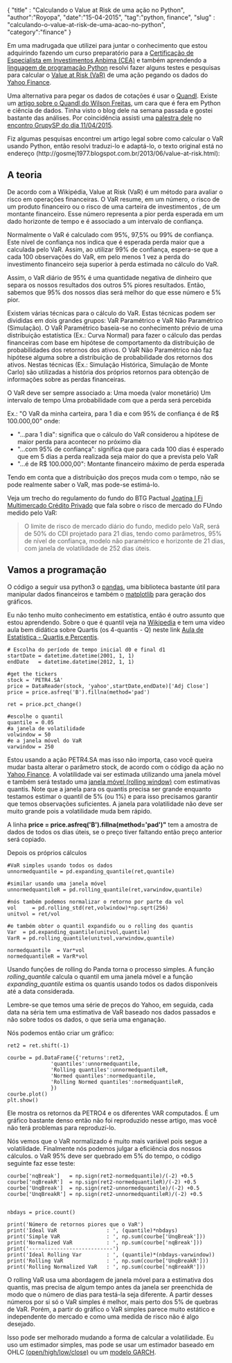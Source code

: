 <p>{
"title" : "Calculando o Value at Risk de uma ação no Python",
"author":"Royopa",
"date":"15-04-2015",
"tag":"python, finance",
"slug" : "calculando-o-value-at-risk-de-uma-acao-no-python",
"category":"finance"
}</p>

<p>Em uma madrugada que utilizei para juntar o conhecimento que estou adquirindo fazendo um curso preparatório para a <a href="http://certificacao.anbid.com.br/cea.asp">Certificação de Especialista em Investimentos Anbima (CEA)</a> e também aprendendo a <a href="https://www.python.org/">linguagem de programação Python</a> resolvi fazer alguns testes e pesquisas para calcular o <a href="http://pt.wikipedia.org/wiki/Value_at_Risk">Value at Risk (VaR)</a> de uma ação pegando os dados do <a href="http://finance.yahoo.com/">Yahoo Finance</a>.</p>

<p>Uma alternativa para pegar os dados de cotações é usar o <a href="https://www.quandl.com/">Quandl</a>. Existe um <a href="http://wilsonfreitas.github.io/posts/2014-03/quandl-uma-otima-forma-de-obter-dados-estruturados-em-python.html">artigo sobre o Quandl do Wilson Freitas</a>, um cara que é fera em Python e ciência de dados. Tinha visto o blog dele na semana passada e gostei bastante das análises. Por coincidência assisti uma <a href="http://www.slideshare.net/wfreitas/analise-dos-campeoes-da-corrida-de-sao-silvestre-com-python">palestra dele</a> no <a href="http://www.meetup.com/Grupy-SP/events/221188662/">encontro GrupySP do dia 11/04/2015</a>.</p>

<p>Fiz algumas pesquisas encontrei um artigo legal sobre como calcular o VaR usando Python, então resolvi traduzi-lo e adaptá-lo, o texto original está no endereço (http://gosmej1977.blogspot.com.br/2013/06/value-at-risk.html):</p>

<h2 id="a-teoria">A teoria</h2>

<p>De acordo com a Wikipédia, Value at Risk (VaR) é um método para avaliar o risco em operações financeiras. O VaR resume, em um número, o risco de um produto financeiro ou o risco de uma carteira de investimentos , de um montante financeiro. Esse número representa a pior perda esperada em um dado horizonte de tempo e é associado a um intervalo de confiança.</p>

<p>Normalmente o VaR é calculado com 95%, 97,5% ou 99% de confiança. Este nível de confiança nos indica que é esperada perda maior que a calculada pelo VaR. Assim, ao utilizar 99% de confiança, espera-se que a cada 100 observações do VaR, em pelo menos 1 vez a perda do investimento financeiro seja superior à perda estimada no cálculo do VaR.</p>

<p>Assim, o VaR diário de 95% é uma quantidade negativa de dinheiro que separa os nossos resultados dos outros 5% piores resultados. Então, sabemos que 95% dos nossos dias será melhor do que esse número e 5% pior.</p>

<p>Existem várias técnicas para o cálculo do VaR. Estas técnicas podem ser divididas em dois grandes grupos: VaR Paramétrico e VaR Não Paramétrico (Simulação). 
O VaR Paramétrico baseia-se no conhecimento prévio de uma distribuição estatística (Ex.: Curva Normal) para fazer o cálculo das perdas financeiras com base em hipótese de comportamento da distribuição de probabilidades dos retornos dos ativos. 
O VaR Não Paramétrico não faz hipótese alguma sobre a distribuição de probabilidade dos retornos dos ativos. Nestas técnicas (Ex.: Simulação Histórica, Simulação de Monte Carlo) são utilizadas a história dos próprios retornos para obtenção de informações sobre as perdas financeiras.</p>

<p>O VaR deve ser sempre associado a:
    Uma moeda (valor monetário)
    Um intervalo de tempo
    Uma probabilidade com que a perda será percebida</p>

<p>Ex.: "O VaR da minha carteira, para 1 dia e com 95% de confiança é de R$ 100.000,00" onde:</p>

<ul>
<li>"...para 1 dia": significa que o cálculo do VaR considerou a hipótese de maior perda para acontecer no próximo dia</li>
<li>"...com 95% de confiança": significa que para cada 100 dias é esperado que em 5 dias a perda realizada seja maior do que a prevista pelo VaR</li>
<li>"...é de R$ 100.000,00": Montante financeiro máximo de perda esperada</li>
</ul>

<p>Tendo em conta que a distribuição dos preços muda com o tempo, não se pode realmente saber o VaR, mas pode-se estimá-lo.</p>

<p>Veja um trecho do regulamento do fundo do BTG Pactual <a href="http://www.guiainvest.com.br/dados/fundo/16522%5CRegulamento_16522_2014_04_28.pdf">Joatina I Fi Multimercado Crédito Privado</a> que fala sobre o risco de mercado do FUndo medido pelo VaR:</p>

<blockquote>
  <p>O limite de risco de mercado diário do fundo, medido pelo
  VaR, será de 50% do CDI projetado para 21 dias, tendo como parâmetros, 95% de nível
  de confiança, modelo não paramétrico e horizonte de 21 dias, com janela de volatilidade
  de 252 dias úteis.</p>
</blockquote>

<h2 id="vamos-a-programa%C3%A7%C3%A3o">Vamos a programação</h2>

<p>O código a seguir usa python3 o <a href="http://pandas.pydata.org/">pandas</a>, uma biblioteca bastante útil para manipular dados financeiros e também o <a href="http://matplotlib.org/">matplotlib</a> para geração dos gráficos.</p>

<p>Eu não tenho muito conhecimento em estatística, então é outro assunto que estou aprendendo. Sobre o que é quantil veja na <a href="http://pt.wikipedia.org/wiki/Quantil">Wikipedia</a> e tem uma vídeo aula bem didática sobre Quartis (os 4-quantis - Q) neste link <a href="https://www.youtube.com/watch?v=szKwOaWY-Nk">Aula de Estatística - Quartis e Percentis</a>.</p>

<pre><code class="python"># Escolha do período de tempo inicial d0 e final d1
startDate = datetime.datetime(2001, 1, 1)
endDate   = datetime.datetime(2012, 1, 1)

#get the tickers
stock = 'PETR4.SA'
price = DataReader(stock, 'yahoo',startDate,endDate)['Adj Close']
price = price.asfreq('B').fillna(method='pad')

ret = price.pct_change()

#escolhe o quantil
quantile = 0.05
#a janela de volatilidade
volwindow = 50
#e a janela móvel do VaR
varwindow = 250
</code></pre>

<p>Estou usando a ação PETR4.SA mas isso não importa, caso você queira mudar basta alterar o parâmetro stock, de acordo com o código da ação no <a href="http://finance.yahoo.com/">Yahoo Finance</a>. A volatilidade vai ser estimada utilizando uma janela móvel e também será testado uma <a href="http://www.uic.edu/cuppa/pa/academics/Duplicate/Lectures,%20Outlines%20and%20Handouts/Public%20Finance/Asset%20Pricing-%20Dennis%20Pelletier%20of%20North%20Carolina%20State%20University/Estimating%20Volatilities,%20correlations%20and%20VaR.pdf">janela móvel (rolling window)</a> com estimativas quantis.
Note que a janela para os quantis precisa ser grande enquanto testamos estimar o quantil de 5% (ou 1%) e para isso precisamos garantir que temos observações suficientes. A janela para volatilidade não deve ser muito grande pois a volatilidade muda bem rápido.</p>

<p>A linha <strong>price = price.asfreq('B').fillna(method='pad')"</strong> tem a amostra de dados de todos os dias úteis, se o preço tiver faltando então preço anterior será copiado.</p>

<p>Depois os próprios cálculos</p>

<pre><code class="python">#VaR simples usando todos os dados
unnormedquantile = pd.expanding_quantile(ret,quantile)

#similar usando uma janela móvel
unnormedquantileR = pd.rolling_quantile(ret,varwindow,quantile)

#nós também podemos normalizar o retorno por parte da vol
vol     = pd.rolling_std(ret,volwindow)*np.sqrt(256)
unitvol = ret/vol

#e também obter o quantil expandido ou o rolling dos quantis
Var  = pd.expanding_quantile(unitvol,quantile)
VarR = pd.rolling_quantile(unitvol,varwindow,quantile)

normedquantile  = Var*vol
normedquantileR = VarR*vol
</code></pre>

<p>Usando funções de rolling do Panda torna o processo simples. A função <em>rolling_quantile</em> calcula o quantil em uma janela móvel e a função <em>expanding_quantile</em> estima os quantis usando todos os dados disponíveis até a data considerada.</p>

<p>Lembre-se que temos uma série de preços do Yahoo, em seguida, cada data na séria tem uma estimativa de VaR baseado nos dados passados e não sobre todos os dados, o que seria uma enganação.</p>

<p>Nós podemos então criar um gráfico:</p>

<pre><code class="python">ret2 = ret.shift(-1)

courbe = pd.DataFrame({'returns':ret2,
              'quantiles':unnormedquantile,
              'Rolling quantiles':unnormedquantileR,
              'Normed quantiles':normedquantile,
              'Rolling Normed quantiles':normedquantileR,
              })
courbe.plot()
plt.show()
</code></pre>

<p>Ele mostra os retornos da PETRO4 e os diferentes VAR computados.
É um gráfico bastante denso então não foi reproduzido nesse artigo, mas você não terá problemas para reproduzí-lo.</p>

<p>Nós vemos que o VaR normalizado é muito mais variável pois segue a volatilidade. Finalmente nós podemos julgar a eficiência dos nossos cálculos. o VaR 95% deve ser quebrado em 5% do tempo, o código seguinte faz esse teste:</p>

<pre><code class="python">courbe['nqBreak']   = np.sign(ret2-normedquantile)/(-2) +0.5
courbe['nqBreakR']  = np.sign(ret2-normedquantileR)/(-2) +0.5
courbe['UnqBreak']  = np.sign(ret2-unnormedquantile)/(-2) +0.5
courbe['UnqBreakR'] = np.sign(ret2-unnormedquantileR)/(-2) +0.5


nbdays = price.count()

print('Número de retornos piores que o VaR')
print('Ideal VaR                : ', (quantile)*nbdays)
print('Simple VaR               : ', np.sum(courbe['UnqBreak']))
print('Normalized VaR           : ', np.sum(courbe['nqBreak']))
print('---------------------------')
print('Ideal Rolling Var        : ', (quantile)*(nbdays-varwindow))
print('Rolling VaR              : ', np.sum(courbe['UnqBreakR']))
print('Rolling Normalized VaR   : ', np.sum(courbe['nqBreakR']))
</code></pre>

<p>O rolling VaR usa uma abordagem de janela móvel para a estimativa dos quantis, mas precisa de algum tempo antes da janela ser preenchida de modo que o número de dias para testá-la seja diferente. A partir desses números por si só o VaR simples é melhor, mais perto dos 5% de quebras de VaR. Porém, a partir do gráfico o VaR simples parece muito estático e independente do mercado e como uma medida de risco não é algo desejado.</p>

<p>Isso pode ser melhorado mudando a forma de calcular a volatilidade. Eu uso um estimador simples, mas pode se usar um estimador baseado em OHLC <a href="http://blog.bussoladoinvestidor.com.br/grafico-ohlc/">(open/high/low/close)</a> ou um <a href="http://www.maxwell.vrac.puc-rio.br/14872/14872_3.PDF">modelo GARCH</a>.</p>
